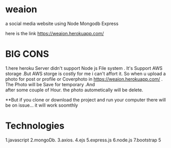 # weaion
a social media website using Node Mongodb Express

here is the link
https://weaion.herokuapp.com/


 # BIG CONS
1.here heroku Server didn't support Node js File system . It's Support AWS storage .But AWS storge is costly for me i can't affort it. 
So when u upload a photo for post or profile or Coverphoto in https://weaion.herokuapp.com/ . The Photo will be Save for temporary .And  
after some couple of Hour. the photo autometically will be delete.

**But if you clone or download the project and run your computer there will be on issue... it will work soomthly

# Technologies
1.javascript
2.mongoDb.
3.axios.
4.ejs
5.express.js
6.node.js
7.bootstrap 5



